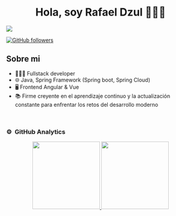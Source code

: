 <div align="center">
<h1 align="center">Hola, soy Rafael Dzul 🧑🏽‍💻</h1>
</div>
<img src="https://i.imgur.com/E3u3XPg.png">

[![GitHub followers](https://img.shields.io/github/followers/radzul?style=social)](https://github.com/radzul)

## Sobre mi

- 🧑🏽‍💻 Fullstack developer
- 🌐 Java, Spring Framework (Spring boot, Spring Cloud)
- 🖥️ Frontend Angular & Vue
- 📚 Firme creyente en el aprendizaje continuo y la actualización constante para enfrentar los retos del desarrollo moderno
<br>


### ⚙️ &nbsp;GitHub Analytics

<p align="center">
<a href="https://github.com/radzul">
  <img height="180em" src="https://github-readme-stats-eight-theta.vercel.app/api?username=radzul&show_icons=true&theme=algolia&include_all_commits=true&count_private=true"/>
  <img height="180em" src="https://github-readme-stats-eight-theta.vercel.app/api/top-langs/?username=radzul&layout=compact&langs_count=8&theme=algolia"/>
</a>
</p>

